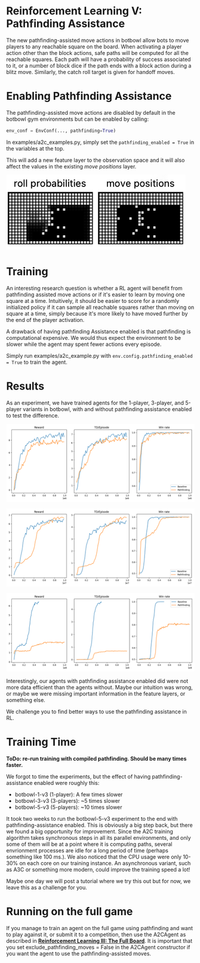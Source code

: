 # Reinforcement Learning V: Pathfinding Assistance

The new pathfinding-assisted move actions in botbowl allow bots to move players to any reachable square on the board. 
When activating a player action other than the block actions, safe paths will be computed for all the reachable squares. 
Each path will have a probability of success associated to it, or a number of block dice if the path ends with a block action 
during a blitz move. Similarly, the catch roll target is given for handoff moves.

# Enabling Pathfinding Assistance

The pathfinding-assisted move actions are disabled by default in the botbowl gym environments but can be enabled by calling:

```python
env_conf = EnvConf(..., pathfinding=True)
```

In examples/a2c_examples.py, simply set the ```pathfinding_enabled = True``` in the variables at the top.

This will add a new feature layer to the observation space and it will also affect the values in the existing _move positions_ layer.

![Pathfinding feature layers](img/gym-pathfinding-layers.png?raw=true "Feature layers")

# Training

An interesting research question is whether a RL agent will benefit from pathfinding assisted move actions or if 
it's easier to learn by moving one square at a time. Intuitively, it should be easier to score for a randomly initialized policy
if it can sample all reachable squares rather than moving on square at a time, simply because it's more likely to have moved further by the end of the player activation. 

A drawback of having pathfinding Assistance enabled is that pathfinding is computational expensive. We would thus expect the 
environment to be slower while the agent may spent fewer actions every episode.

Simply run examples/a2c_example.py with ```env.config.pathfinding_enabled = True``` to train the agent.

# Results
As an experiment, we have trained agents for the 1-player, 3-player, and 5-player variants in botbowl, with and without pathfinding assistance enabled to test the difference.

![botbowl-1 with pathfinding](img/botbowl-1-pf.png?raw=true "botbowl-1 with pathfinding")

![botbowl-3 with pathfinding](img/botbowl-3-pf.png?raw=true "botbowl-3 with pathfinding")

![botbowl-5 with pathfinding](img/botbowl-5-pf.png?raw=true "botbowl-5 with pathfinding")

Interestingly, our agents with pathfinding assistance enabled did were not more data efficient than the agents without.
Maybe our intuition was wrong, or maybe we were missing important information in the feature layers, or something else.

We challenge you to find better ways to use the pathfinding assistance in RL.

# Training Time

**ToDo: re-run training with compiled pathfinding. Should be many times faster.** 

We forgot to time the experiments, but the effect of having pathfinding-assistance enabled were roughly this:

- botbowl-1-v3 (1-player): A few times slower
- botbowl-3-v3 (3-players): ~5 times slower
- botbowl-5-v3 (5-players): ~10 times slower

It took two weeks to run the botbowl-5-v3 experiment to the end with pathfinding-assistance enabled. 
This is obviously a big step back, but there we found a big opportunity for improvement. 
Since the A2C training algorithm takes synchronous steps in all its parallel environments, and only some of them will be at a point where it is computing paths, several envrionment processes are idle for a long period of time (perhaps something like 100 ms.).
We also noticed that the CPU usage were only 10-30% on each core on our training instance. 
An asynchronous variant, such as A3C or something more modern, could improve the training speed a lot!

Maybe one day we will post a tutorial where we try this out but for now, we leave this as a challenge for you.

# Running on the full game
If you manage to train an agent on the full game using pathfinding and want to play against it, or submit it to a competition, then use the A2CAgent as described in [**Reinforcement Learning III: The Full Board**](a2c-full.md). 
It is important that you set exclude_pathfinding_moves = False in the A2CAgent constructor if you want the agent to use the pathfinding-assisted moves.